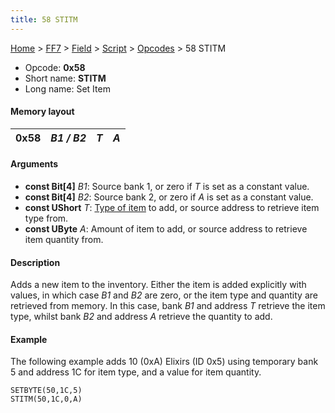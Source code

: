 ```yaml
---
title: 58 STITM
---
```


[Home](/Main%20Page.md) > [FF7](/FF7.md) > [Field](/FF7/Field.md) > [Script](/FF7/Field/Script.md) > [Opcodes](/FF7/Field/Script/Opcodes.md) > 58 STITM

-   Opcode: **0x58**
-   Short name: **STITM**
-   Long name: Set Item

#### Memory layout

| 0x58 | *B1 / B2* | *T* | *A* |
|------|-----------|-----|-----|

#### Arguments

-   **const Bit\[4\]** *B1*: Source bank 1, or zero if *T* is set as a
    constant value.
-   **const Bit\[4\]** *B2*: Source bank 2, or zero if *A* is set as a
    constant value.
-   **const UShort** *T*: [Type of item][] to add, or source address to
    retrieve item type from.
-   **const UByte** *A*: Amount of item to add, or source address to
    retrieve item quantity from.

#### Description

Adds a new item to the inventory. Either the item is added explicitly
with values, in which case *B1* and *B2* are zero, or the item type and
quantity are retrieved from memory. In this case, bank *B1* and address
*T* retrieve the item type, whilst bank *B2* and address *A* retrieve
the quantity to add.

#### Example

The following example adds 10 (0xA) Elixirs (ID 0x5) using temporary
bank 5 and address 1C for item type, and a value for item quantity.

`SETBYTE(50,1C,5)`  
`STITM(50,1C,0,A)`

  [Type of item]: /FF7/Field/Script/Item%20ID.md "wikilink"
